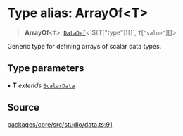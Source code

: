 # Type alias: ArrayOf\<T\>

> **ArrayOf**\<`T`\>: [`DataDef`](DataDef.md)\<\`$\{T\["type"\]\}\[\]\`, `T`\[`"value"`\][]\>

Generic type for defining arrays of scalar data types.

## Type parameters

• **T** *extends* [`ScalarData`](ScalarData.md)

## Source

[packages/core/src/studio/data.ts:91](https://github.com/VictorS67/encre/blob/42c3bddca4be2d23ad959c1c99381eefbf43789c/packages/core/src/studio/data.ts#L91)
